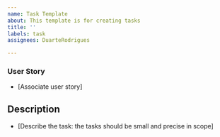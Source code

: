 ```yaml
---
name: Task Template
about: This template is for creating tasks
title: ''
labels: task
assignees: DuarteRodrigues

---
```


### User Story
 * [Associate user story]

## Description
* [Describe the task: the tasks should be small and precise in scope]
